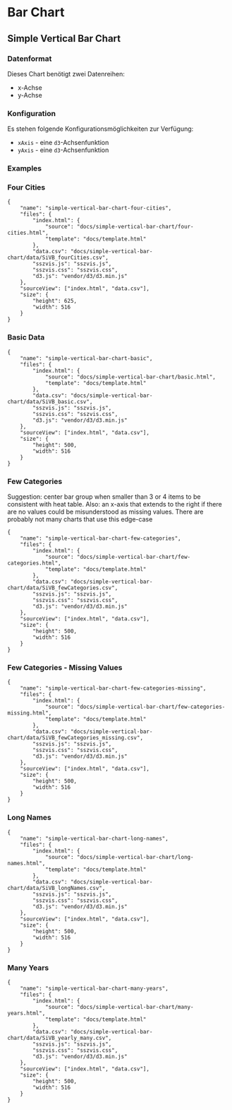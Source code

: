 # Bar Chart

## Simple Vertical Bar Chart

### Datenformat

Dieses Chart benötigt zwei Datenreihen:

* x-Achse
* y-Achse

### Konfiguration

Es stehen folgende Konfigurationsmöglichkeiten zur Verfügung:

* `xAxis` - eine `d3`-Achsenfunktion
* `yAxis` - eine `d3`-Achsenfunktion

### Examples

### Four Cities

```project
{
    "name": "simple-vertical-bar-chart-four-cities",
    "files": {
        "index.html": {
            "source": "docs/simple-vertical-bar-chart/four-cities.html",
            "template": "docs/template.html"
        },
        "data.csv": "docs/simple-vertical-bar-chart/data/SiVB_fourCities.csv",
        "sszvis.js": "sszvis.js",
        "sszvis.css": "sszvis.css",
        "d3.js": "vendor/d3/d3.min.js"
    },
    "sourceView": ["index.html", "data.csv"],
    "size": {
        "height": 625,
        "width": 516
    }
}
```

### Basic Data

```project
{
    "name": "simple-vertical-bar-chart-basic",
    "files": {
        "index.html": {
            "source": "docs/simple-vertical-bar-chart/basic.html",
            "template": "docs/template.html"
        },
        "data.csv": "docs/simple-vertical-bar-chart/data/SiVB_basic.csv",
        "sszvis.js": "sszvis.js",
        "sszvis.css": "sszvis.css",
        "d3.js": "vendor/d3/d3.min.js"
    },
    "sourceView": ["index.html", "data.csv"],
    "size": {
        "height": 500,
        "width": 516
    }
}
```

### Few Categories

Suggestion: center bar group when smaller than 3 or 4 items to be consistent with heat table. Also: an x-axis that extends to the right if there are no values could be misunderstood as missing values. There are probably not many charts that use this edge-case

```project
{
    "name": "simple-vertical-bar-chart-few-categories",
    "files": {
        "index.html": {
            "source": "docs/simple-vertical-bar-chart/few-categories.html",
            "template": "docs/template.html"
        },
        "data.csv": "docs/simple-vertical-bar-chart/data/SiVB_fewCategories.csv",
        "sszvis.js": "sszvis.js",
        "sszvis.css": "sszvis.css",
        "d3.js": "vendor/d3/d3.min.js"
    },
    "sourceView": ["index.html", "data.csv"],
    "size": {
        "height": 500,
        "width": 516
    }
}
```

### Few Categories - Missing Values

```project
{
    "name": "simple-vertical-bar-chart-few-categories-missing",
    "files": {
        "index.html": {
            "source": "docs/simple-vertical-bar-chart/few-categories-missing.html",
            "template": "docs/template.html"
        },
        "data.csv": "docs/simple-vertical-bar-chart/data/SiVB_fewCategories_missing.csv",
        "sszvis.js": "sszvis.js",
        "sszvis.css": "sszvis.css",
        "d3.js": "vendor/d3/d3.min.js"
    },
    "sourceView": ["index.html", "data.csv"],
    "size": {
        "height": 500,
        "width": 516
    }
}
```

### Long Names

```project
{
    "name": "simple-vertical-bar-chart-long-names",
    "files": {
        "index.html": {
            "source": "docs/simple-vertical-bar-chart/long-names.html",
            "template": "docs/template.html"
        },
        "data.csv": "docs/simple-vertical-bar-chart/data/SiVB_longNames.csv",
        "sszvis.js": "sszvis.js",
        "sszvis.css": "sszvis.css",
        "d3.js": "vendor/d3/d3.min.js"
    },
    "sourceView": ["index.html", "data.csv"],
    "size": {
        "height": 500,
        "width": 516
    }
}
```

### Many Years

```project
{
    "name": "simple-vertical-bar-chart-many-years",
    "files": {
        "index.html": {
            "source": "docs/simple-vertical-bar-chart/many-years.html",
            "template": "docs/template.html"
        },
        "data.csv": "docs/simple-vertical-bar-chart/data/SiVB_yearly_many.csv",
        "sszvis.js": "sszvis.js",
        "sszvis.css": "sszvis.css",
        "d3.js": "vendor/d3/d3.min.js"
    },
    "sourceView": ["index.html", "data.csv"],
    "size": {
        "height": 500,
        "width": 516
    }
}
```
